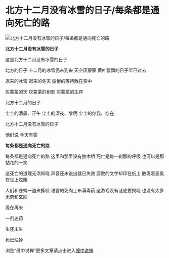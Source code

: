 北方十二月没有冰雪的日子/每条都是通向死亡的路
====





![北方十二月没有冰雪的日子/每条都是通向死亡的路](http://simg.sinajs.cn/blog7style/images/common/sg_trans.gif)




**北方十二月没有冰雪的日子**

这是北方十二月没有冰雪的日子

北方的日子
十二月的冰雪仍未到来
天空灰蒙蒙
黄叶飘飘的日子早已过去

迟来的冰雪
迟来的冬天
疲倦的等待散在空中

灰蒙蒙的天
灰蒙蒙的树影
灰蒙蒙的生存

北方十二月的日子

尘土的清晨、正午
尘土的深夜、黎明
尘土的你我、存在

北方十二月没有冰雪的日子

他们说
今天有雾

**每条都是通向死亡的路**

每条都是通向死亡的路
这里和那里没有独木桥
死亡是每一刹那的呼吸
也可以是那拈花的一笑

这死亡的道理无须知晓
声音还未说出就已失效
腐败的文字却印在纸上
散发着恶臭在世上炫耀

人们和苍蝇一道来撕咬
语言的死肉上布满毒药
这游戏没有谜底要揭晓
也没有太多无奈和玄妙

现在再来

一剂迷药

生还未生

死已烂掉

浏览“缠中说禅”更多文章请点击进入[缠中说禅](http://blog.sina.com.cn/m/chzhshch)

